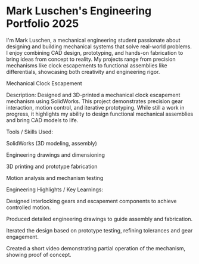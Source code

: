 # Mark Luschen's Engineering Portfolio 2025

I'm Mark Luschen, a mechanical engineering student passionate about designing and building mechanical systems that solve real-world problems. I enjoy combining CAD design, prototyping, and hands-on fabrication to bring ideas from concept to reality. My projects range from precision mechanisms like clock escapements to functional assemblies like differentials, showcasing both creativity and engineering rigor.

Mechanical Clock Escapement

Description:
Designed and 3D-printed a mechanical clock escapement mechanism using SolidWorks. This project demonstrates precision gear interaction, motion control, and iterative prototyping. While still a work in progress, it highlights my ability to design functional mechanical assemblies and bring CAD models to life.

Tools / Skills Used:

SolidWorks (3D modeling, assembly)

Engineering drawings and dimensioning

3D printing and prototype fabrication

Motion analysis and mechanism testing

Engineering Highlights / Key Learnings:

Designed interlocking gears and escapement components to achieve controlled motion.

Produced detailed engineering drawings to guide assembly and fabrication.

Iterated the design based on prototype testing, refining tolerances and gear engagement.

Created a short video demonstrating partial operation of the mechanism, showing proof of concept.
